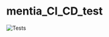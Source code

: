 # mentia_CI_CD_test

![Tests](https://github.com/PaulF-Bio1/CI_CD_test/actions/workflows/tests.yml/badge.svg)
